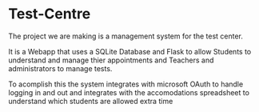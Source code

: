# Test-Centre

The project we are making is a management system for the test center. 

It is a Webapp that uses a SQLite Database and Flask to allow Students to understand and manage thier appointments and Teachers and administrators to manage tests.

To acomplish this the system integrates with microsoft OAuth to handle logging in and out and integrates with the accomodations spreadsheet to understand which students are allowed extra time 
